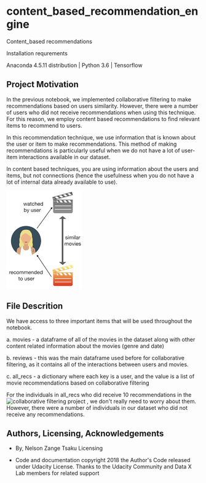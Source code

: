 # content_based_recommendation_engine
Content_based recommendations

Installation requrements

Anaconda 4.5.11 distribution | Python 3.6 | Tensorflow

## Project Motivation
In the previous notebook, we implemented collaborative filtering to make recommendations based on users similarity. However, there were a number of users who did not receive recommendations when using this technique. For this reason, we employ content based recommendations to find relevant items to recommend to users.

In this recommendation technique, we use information that is known about the user or item to make recommendations. This method of making recommendations is particularly useful when we do not have a lot of user-item interactions available in our dataset.

In content based techniques, you are using information about the users and items, but not connections (hence the usefulness when you do not have a lot of internal data already available to use).

![Content based recommendation technique](https://github.com/Tsakunelson/content_based_recommendation_engine/blob/master/content_based_recs.png)

## File Descrition
We have access to three important items that will be used throughout the notebook.

a. movies - a dataframe of all of the movies in the dataset along with other content related information about the movies (genre and date)

b. reviews - this was the main dataframe used before for collaborative filtering, as it contains all of the interactions between users and movies.

c. all_recs - a dictionary where each key is a user, and the value is a list of movie recommendations based on collaborative filtering

For the individuals in all_recs who did receive 10 recommendations in the ![collaborative filtering project](https://github.com/Tsakunelson/User_based_collaborative_filtering_recommendation_engine.git) , we don't really need to worry about them. However, there were a number of individuals in our dataset who did not receive any recommendations.


## Authors, Licensing, Acknowledgements
- By, Nelson Zange Tsaku Licensing

- Code and documentation copyright 2018 the Author's Code released under Udacity License. 
   Thanks to the Udacity Community and Data X Lab members for related support

